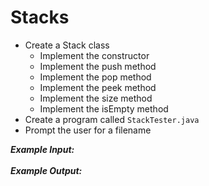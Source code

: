 # Stacks

- Create a Stack class
  - Implement the constructor
  - Implement the push method
  - Implement the pop method
  - Implement the peek method
  - Implement the size method
  - Implement the isEmpty method
- Create a program called `StackTester.java`
- Prompt the user for a filename

***Example Input:***\
\
***Example Output:***
